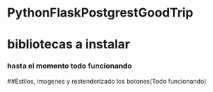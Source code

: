 # PythonFlaskPostgrestGoodTrip

# bibliotecas a instalar


### hasta el momento todo funcionando


##Estilos, imagenes y restenderizado los botones(Todo funcionando)
